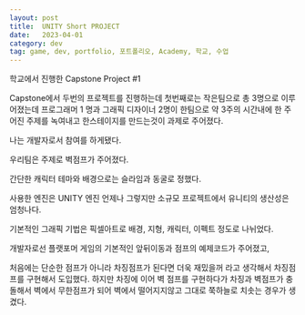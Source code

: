 ```yaml
---
layout: post
title:  UNITY Short PROJECT
date:   2023-04-01
category: dev
tag: game, dev, portfolio, 포트폴리오, Academy, 학교, 수업
---
```



학교에서 진행한 Capstone Project #1

Capstone에서 두번의 프로젝트를 진행하는데
첫번째로는 작은팀으로 총 3명으로 이루어졌는데
프로그래머 1 명과 그래픽 디자이너 2명이 한팀으로
약 3주의 시간내에 한 주어진 주제를 녹여내고 한스테이지를 만드는것이 과제로 주어졌다.

나는 개발자로서 참여를 하게됐다.

우리팀은 주제로 벽점프가 주어졌다.

간단한 캐릭터 테마와 배경으로는 슬라임과 동굴로 정했다.

사용한 엔진은 UNITY 엔진
언제나 그렇지만 소규모 프로젝트에서 유니티의 생산성은 엄청나다.

기본적인 그래픽 기법은 픽셀아트로
배경, 지형, 캐릭터, 이펙트 정도로 나뉘었다.

개발자로선 플랫포머 게임의 기본적인 앞뒤이동과 점프의 예제코드가 주어졌고,

처음에는 단순한 점프가 아니라 차징점프가 된다면 더욱 재밌을꺼 라고 생각해서
차징점프를 구현해서 도입했다.
하지만 차징에 이어 벽 점프를 구현하다가
차징과 벽점프가 충돌해서
벽에서 무한점프가 되어 벽에서 떨어지지않고 그대로 쭉하늘로 치솟는 경우가 생겼다.

<img></img>
